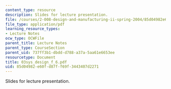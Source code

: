 ```yaml
---
content_type: resource
description: Slides for lecture presentation.
file: /courses/2-008-design-and-manufacturing-ii-spring-2004/85d04982e60fd87ff69f3443407d2271_03sys_design_f_6.pdf
file_type: application/pdf
learning_resource_types:
- Lecture Notes
ocw_type: OCWFile
parent_title: Lecture Notes
parent_type: CourseSection
parent_uid: 737ff3b1-dbdd-d788-a37a-5aa61e6653ee
resourcetype: Document
title: 03sys_design_f_6.pdf
uid: 85d04982-e60f-d87f-f69f-3443407d2271
---
```

Slides for lecture presentation.

